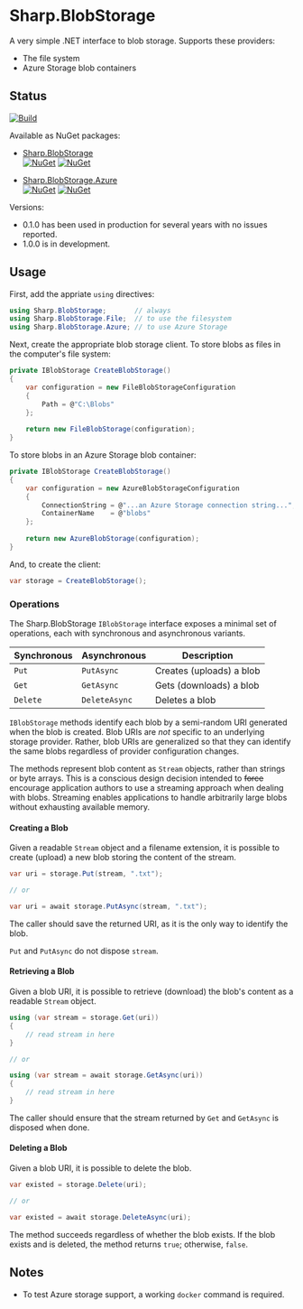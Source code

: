 # Sharp.BlobStorage

A very simple .NET interface to blob storage.  Supports these providers:

- The file system
- Azure Storage blob containers

## Status

[![Build](https://github.com/sharpjs/Sharp.BlobStorage/workflows/Build/badge.svg)](https://github.com/sharpjs/Sharp.BlobStorage/actions)

Available as NuGet packages:

- [Sharp.BlobStorage](https://www.nuget.org/packages/Sharp.BlobStorage)<br/>
  [![NuGet](https://img.shields.io/nuget/v/Sharp.BlobStorage.svg)](https://www.nuget.org/packages/Sharp.BlobStorage)
  [![NuGet](https://img.shields.io/nuget/dt/Sharp.BlobStorage.svg)](https://www.nuget.org/packages/Sharp.BlobStorage)

- [Sharp.BlobStorage.Azure](https://www.nuget.org/packages/Sharp.BlobStorage.Azure)<br/>
  [![NuGet](https://img.shields.io/nuget/v/Sharp.BlobStorage.Azure.svg)](https://www.nuget.org/packages/Sharp.BlobStorage.Azure)
  [![NuGet](https://img.shields.io/nuget/dt/Sharp.BlobStorage.Azure.svg)](https://www.nuget.org/packages/Sharp.BlobStorage.Azure)

Versions:
- 0.1.0 has been used in production for several years with no issues reported.
- 1.0.0 is in development.

## Usage

First, add the appriate `using` directives:

```csharp
using Sharp.BlobStorage;       // always
using Sharp.BlobStorage.File;  // to use the filesystem
using Sharp.BlobStorage.Azure; // to use Azure Storage
```

Next, create the appropriate blob storage client.  To store blobs as files in
the computer's file system:

```csharp
private IBlobStorage CreateBlobStorage()
{
    var configuration = new FileBlobStorageConfiguration
    {
        Path = @"C:\Blobs"
    };
    
    return new FileBlobStorage(configuration);
}
```

To store blobs in an Azure Storage blob container:

```csharp
private IBlobStorage CreateBlobStorage()
{
    var configuration = new AzureBlobStorageConfiguration
    {
        ConnectionString = @"...an Azure Storage connection string...",
        ContainerName    = @"blobs"
    };
    
    return new AzureBlobStorage(configuration);
}
```

And, to create the client:

```csharp
var storage = CreateBlobStorage();
```

### Operations

The Sharp.BlobStorage `IBlobStorage` interface exposes a minimal set of
operations, each with synchronous and asynchronous variants.

Synchronous | Asynchronous  | Description
------------|---------------|------------
`Put`       | `PutAsync`    | Creates (uploads) a blob
`Get`       | `GetAsync`    | Gets (downloads) a blob
`Delete`    | `DeleteAsync` | Deletes a blob

`IBlobStorage` methods identify each blob by a semi-random URI generated when
the blob is created.  Blob URIs are *not* specific to an underlying storage
provider.  Rather, blob URIs are generalized so that they can identify the same
blobs regardless of provider configuration changes.

The methods represent blob content as `Stream` objects, rather than strings
or byte arrays.  This is a conscious design decision intended to ~~force~~
encourage application authors to use a streaming approach when dealing with
blobs.  Streaming enables applications to handle arbitrarily large blobs without
exhausting available memory.

#### Creating a Blob

Given a readable `Stream` object and a filename extension, it is possible to
create (upload) a new blob storing the content of the stream.

```csharp
var uri = storage.Put(stream, ".txt");

// or

var uri = await storage.PutAsync(stream, ".txt");
```

The caller should save the returned URI, as it is the only way to identify the
blob.

`Put` and `PutAsync` do not dispose `stream`.

#### Retrieving a Blob

Given a blob URI, it is possible to retrieve (download) the blob's content as a
readable `Stream` object.

```csharp
using (var stream = storage.Get(uri))
{
    // read stream in here
}

// or

using (var stream = await storage.GetAsync(uri))
{
    // read stream in here
}
```

The caller should ensure that the stream returned by `Get` and `GetAsync` is
disposed when done.

#### Deleting a Blob

Given a blob URI, it is possible to delete the blob.

```csharp
var existed = storage.Delete(uri);

// or

var existed = await storage.DeleteAsync(uri);
```

The method succeeds regardless of whether the blob exists.  If the blob exists
and is deleted, the method returns `true`; otherwise, `false`.

## Notes

- To test Azure storage support, a working `docker` command is required.

